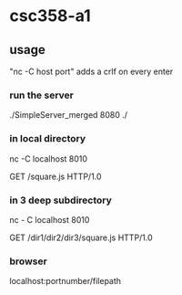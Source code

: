 # csc358-a1
## usage
"nc -C host port" adds a crlf on every enter

### run the server
./SimpleServer_merged 8080 ./
  
### in local directory 
nc -C localhost 8010

GET /square.js HTTP/1.0

### in 3 deep subdirectory 
nc - C localhost 8010

GET /dir1/dir2/dir3/square.js HTTP/1.0

### browser
localhost:portnumber/filepath
